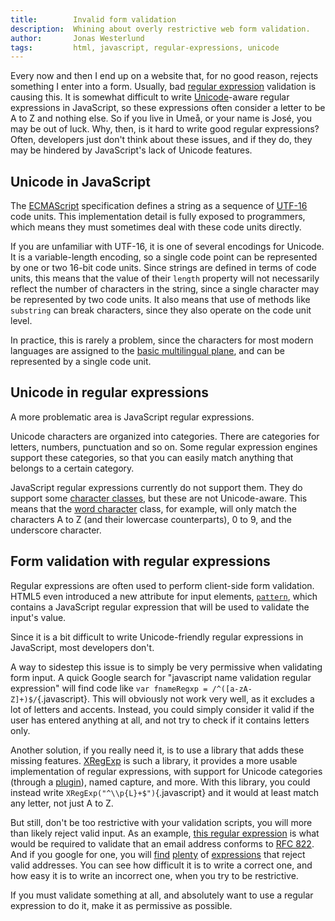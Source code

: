 ```yaml
---
title:        Invalid form validation
description:  Whining about overly restrictive web form validation.
author:       Jonas Westerlund
tags:         html, javascript, regular-expressions, unicode
---
```


Every now and then I end up on a website that, for no good reason, rejects something I enter into a form.
Usually, bad [regular expression](https://developer.mozilla.org/en/Core_JavaScript_1.5_Guide/Regular_Expressions) validation is causing this.
It is somewhat difficult to write [Unicode](http://en.wikipedia.org/wiki/Unicode)-aware regular expressions in JavaScript, so these expressions often consider a letter to be A to Z and nothing else.
So if you live in Umeå, or your name is José, you may be out of luck.
Why, then, is it hard to write good regular expressions? Often, developers just don't think about these issues, and if they do, they may be hindered by JavaScript's lack of Unicode features.

## Unicode in JavaScript

The [ECMAScript](http://en.wikipedia.org/wiki/ECMAScript) specification defines a string as a sequence of [UTF-16](http://en.wikipedia.org/wiki/UTF-16) code units. This implementation detail is fully exposed to programmers, which means they must sometimes deal with these code units directly.

If you are unfamiliar with UTF-16, it is one of several encodings for Unicode.
It is a variable-length encoding, so a single code point can be represented by one or two 16-bit code units.
Since strings are defined in terms of code units, this means that the value of their `length` property will not necessarily reflect the number of characters in the string, since a single character may be represented by two code units.
It also means that use of methods like `substring` can break characters, since they also operate on the code unit level.

In practice, this is rarely a problem, since the characters for most modern languages are assigned to the [basic multilingual plane](http://en.wikipedia.org/wiki/Basic_Multilingual_Plane#Basic_Multilingual_Plane), and can be represented by a single code unit.

## Unicode in regular expressions

A more problematic area is JavaScript regular expressions.

Unicode characters are organized into categories. There are categories for letters, numbers, punctuation and so on.
Some regular expression engines support these categories, so that you can easily match anything that belongs to a certain category.

JavaScript regular expressions currently do not support them.
They do support some [character classes](http://www.regular-expressions.info/charclass.html), but these are not Unicode-aware. This means that the [word character](http://www.regular-expressions.info/charclass.html#shorthand) class, for example, will only match the characters A to Z (and their lowercase counterparts), 0 to 9, and the underscore character.

## Form validation with regular expressions

Regular expressions are often used to perform client-side form validation.
HTML5 even introduced a new attribute for input elements, [`pattern`](http://www.whatwg.org/specs/web-apps/current-work/multipage/common-input-element-attributes.html#the-pattern-attribute), which contains a JavaScript regular expression that will be used to validate the input's value.

Since it is a bit difficult to write Unicode-friendly regular expressions in JavaScript, most developers don't.

A way to sidestep this issue is to simply be very permissive when validating form input.
A quick Google search for "javascript name validation regular expression" will find code like `var fnameRegxp = /^([a-zA-Z]+)$/`{.javascript}.
This will obviously not work very well, as it excludes a lot of letters and accents.
Instead, you could simply consider it valid if the user has entered anything at all, and not try to check if it contains letters only.

Another solution, if you really need it, is to use a library that adds these missing features. [XRegExp](http://xregexp.com/) is such a library, it provides a more usable implementation of regular expressions, with support for Unicode categories (through a [plugin](http://xregexp.com/plugins/)), named capture, and more.
With this library, you could instead write `XRegExp("^\\p{L}+$")`{.javascript} and it would at least match any letter, not just A to Z.

But still, don't be too restrictive with your validation scripts, you will more than likely reject valid input.
As an example, [this regular expression](http://www.ex-parrot.com/pdw/Mail-RFC822-Address.html) is what would be required to validate that an email address conforms to [RFC 822](http://www.ietf.org/rfc/rfc0822.txt). And if you google for one, you will [find](http://javascript.about.com/library/blre.htm) [plenty](http://www.marketingtechblog.com/javascript-regex-emailaddress/) of [expressions](http://www.devx.com/tips/Tip/35130) that reject valid addresses.
You can see how difficult it is to write a correct one, and how easy it is to write an incorrect one, when you try to be restrictive.

If you must validate something at all, and absolutely want to use a regular expression to do it, make it as permissive as possible.
